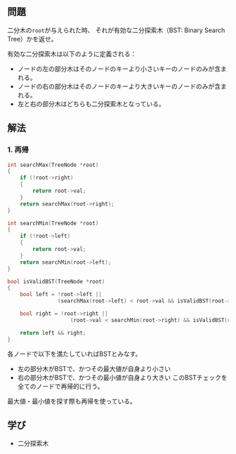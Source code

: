 ## 問題
二分木の`root`が与えられた時、
それが有効な二分探索木（BST: Binary Search Tree）かを返せ。

有効な二分探索木は以下のように定義される：
- ノードの左の部分木はそのノードのキーより小さいキーのノードのみが含まれる。
- ノードの右の部分木はそのノードのキーより大きいキーのノードのみが含まれる。
- 左と右の部分木はどちらも二分探索木となっている。

## 解法
### 1. 再帰
```cpp
int searchMax(TreeNode *root)
{
	if (!root->right)
	{
		return root->val;
	}
	return searchMax(root->right);
}

int searchMin(TreeNode *root)
{
	if (!root->left)
	{
		return root->val;
	}
	return searchMin(root->left);
}

bool isValidBST(TreeNode *root)
{
	bool left = !root->left ||
				(searchMax(root->left) < root->val && isValidBST(root->left));

	bool right = !root->right ||
					(root->val < searchMin(root->right) && isValidBST(root->right));

	return left && right;
}
```
各ノードで以下を満たしていればBSTとみなす。
- 左の部分木がBSTで、かつその最大値が自身より小さい
- 右の部分木がBSTで、かつその最小値が自身より大きい
このBSTチェックを全てのノードで再帰的に行う。

最大値・最小値を探す際も再帰を使っている。

## 学び
- 二分探索木
